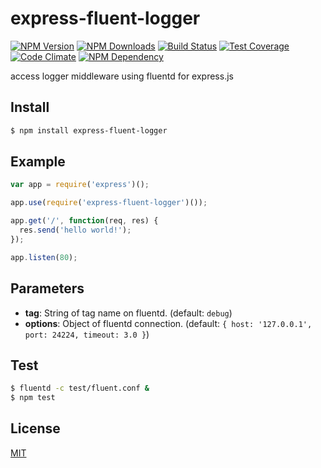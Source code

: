 # express-fluent-logger

[![NPM Version][npm-image]][npm-url]
[![NPM Downloads][downloads-image]][downloads-url]
[![Build Status][travis-image]][travis-url]
[![Test Coverage][coveralls-image]][coveralls-url]
[![Code Climate][codeclimate-image]][codeclimate-url]
[![NPM Dependency][david-image]][david-url]

access logger middleware using fluentd for express.js

## Install
```sh
$ npm install express-fluent-logger
```

## Example
```js
var app = require('express')();

app.use(require('express-fluent-logger')());

app.get('/', function(req, res) {
  res.send('hello world!');
});

app.listen(80);
```

## Parameters
 - **tag**: String of tag name on fluentd. (default: `debug`)
 - **options**: Object of fluentd connection. (default: `{ host: '127.0.0.1', port: 24224, timeout: 3.0 }`)

## Test
```sh
$ fluentd -c test/fluent.conf &
$ npm test
```

## License

[MIT](LICENSE)

[npm-image]: https://img.shields.io/npm/v/express-fluent-logger.svg?style=flat
[npm-url]: https://npmjs.org/package/express-fluent-logger
[downloads-image]: https://img.shields.io/npm/dm/express-fluent-logger.svg?style=flat
[downloads-url]: https://npmjs.org/package/express-fluent-logger
[travis-image]: https://img.shields.io/travis/stoshiya/express-fluent-logger.svg?style=flat
[travis-url]: https://travis-ci.org/stoshiya/express-fluent-logger
[coveralls-image]: https://img.shields.io/coveralls/stoshiya/express-fluent-logger.svg?style=flat
[coveralls-url]: https://coveralls.io/r/stoshiya/express-fluent-logger?branch=master
[codeclimate-image]: https://img.shields.io/codeclimate/github/stoshiya/express-fluent-logger.svg?style=flat
[codeclimate-url]: https://codeclimate.com/github/stoshiya/express-fluent-logger
[david-image]: https://img.shields.io/david/stoshiya/express-fluent-logger.svg?style=flat
[david-url]: https://david-dm.org/stoshiya/express-fluent-logger

